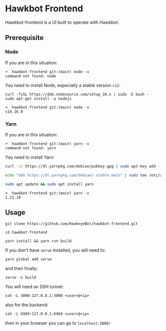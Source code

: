 # Hawkbot Frontend

Hawkbot-frontend is a UI built to operate with Hawkbot.

## Prerequisite

### Node

If you are in this situation:

```
➜  hawkbot-frontend git:(main) node -v
command not found: node
```

You need to install Node, especially a stable version `>12`:

```
curl -fsSL https://deb.nodesource.com/setup_16.x | sudo -E bash -
sudo apt-get install -y nodejs
```

```
➜  hawkbot-frontend git:(main) node -v
v16.16.0
```

### Yarn

If you are in this situation:

```
➜  hawkbot-frontend git:(main) yarn -v
command not found: yarn
```

You need to install Yarn:

```bash
curl -sS https://dl.yarnpkg.com/debian/pubkey.gpg | sudo apt-key add -

echo "deb https://dl.yarnpkg.com/debian/ stable main" | sudo tee /etc/apt/sources.list.d/yarn.list

sudo apt update && sudo apt install yarn
```

```
➜  hawkbot-frontend git:(main) yarn -v
1.22.19
```

## Usage

```
git clone https://github.com/HawkeyeBot/hawkbot-frontend.git

cd hawkbot-frontend

yarn install && yarn run build
```

If you don't have `serve` installed, you will need to:

```
yarn global add serve
```

and then finally:

```
serve -s build
```

You will need an SSH tunnel:

```
ssh -L 3000:127.0.0.1:3000 <user>@<ip>
```

also for the backend:

```
ssh -L 6969:127.0.0.1:6969 <user>@<ip>
```

then in your browser you can go to `localhost:3000/`

